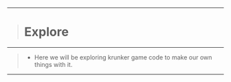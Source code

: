 __________________________________
># Explore
__________________________________
>- Here we will be exploring krunker game code to make our own things with it.
__________________________________
